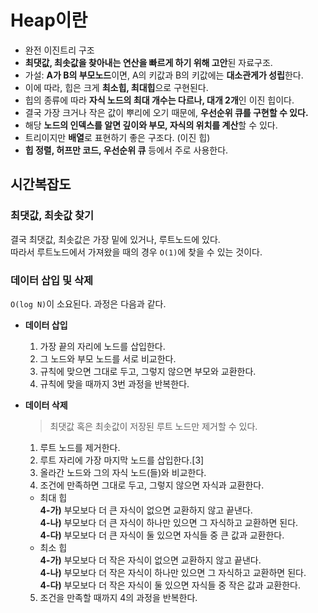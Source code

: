 # **Heap이란**

- 완전 이진트리 구조
- **최댓값, 최솟값을 찾아내는 연산을 빠르게 하기 위해 고안**된 자료구조.
- 가설: **A가 B의 부모노드**이면, A의 키값과 B의 키값에는 **대소관게가 성립**한다.
- 이에 따라, 힙은 크게 **최소힙, 최대힙**으로 구현된다.
- 힙의 종류에 따라 **자식 노드의 최대 개수는 다르나, 대개 2개**인 이진 힙이다.
- 결국 가장 크거나 작은 값이 뿌리에 오기 때문에, **우선순위 큐를 구현할 수 있다.**
- 해당 **노드의 인덱스를 알면 깊이와 부모, 자식의 위치를 계산**할 수 있다.
- 트리이지만 **배열**로 표현하기 좋은 구조다. (이진 힙)
- **힙 정렬, 허프만 코드, 우선순위 큐** 등에서 주로 사용한다.

## **시간복잡도**

### **최댓값, 최솟값 찾기**

결국 최댓값, 최솟값은 가장 밑에 있거나, 루트노드에 있다.  
따라서 루트노드에서 가져왔을 때의 경우 `O(1)`에 찾을 수 있는 것이다.

### **데이터 삽입 및 삭제**

`O(log N)`이 소요된다.
과정은 다음과 같다.

- **데이터 삽입**

  1. 가장 끝의 자리에 노드를 삽입한다.
  2. 그 노드와 부모 노드를 서로 비교한다.
  3. 규칙에 맞으면 그대로 두고, 그렇지 않으면 부모와 교환한다.
  4. 규칙에 맞을 때까지 3번 과정을 반복한다.

- **데이터 삭제**

  > 최댓값 혹은 최솟값이 저장된 루트 노드만 제거할 수 있다.

  1. 루트 노드를 제거한다.
  2. 루트 자리에 가장 마지막 노드를 삽입한다.[3]
  3. 올라간 노드와 그의 자식 노드(들)와 비교한다.
  4. 조건에 만족하면 그대로 두고, 그렇지 않으면 자식과 교환한다.

  - 최대 힙  
     **4-가)** 부모보다 더 큰 자식이 없으면 교환하지 않고 끝낸다.  
     **4-나)** 부모보다 더 큰 자식이 하나만 있으면 그 자식하고 교환하면 된다.  
     **4-다)** 부모보다 더 큰 자식이 둘 있으면 자식들 중 큰 값과 교환한다.
  - 최소 힙  
     **4-가)** 부모보다 더 작은 자식이 없으면 교환하지 않고 끝낸다.  
     **4-나)** 부모보다 더 작은 자식이 하나만 있으면 그 자식하고 교환하면 된다.  
     **4-다)** 부모보다 더 작은 자식이 둘 있으면 자식들 중 작은 값과 교환한다.

  5. 조건을 만족할 때까지 4의 과정을 반복한다.
